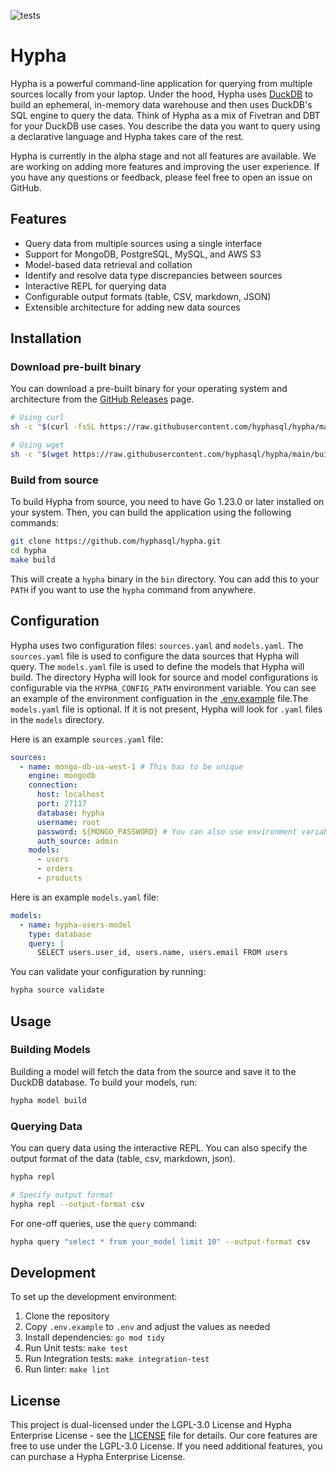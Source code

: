 ![tests](https://github.com/hyphasql/hypha/actions/workflows/ci.yaml/badge.svg)

# Hypha

Hypha is a powerful command-line application for querying from multiple sources locally from your laptop. Under the hood, Hypha uses [DuckDB](https://duckdb.org/) to build an ephemeral, in-memory data warehouse and then uses DuckDB's SQL engine to query the data. Think of Hypha as a mix of Fivetran and DBT for your DuckDB use cases. You describe the data you want to query using a declarative language and Hypha takes care of the rest.

Hypha is currently in the alpha stage and not all features are available. We are working on adding more features and improving the user experience. If you have any questions or feedback, please feel free to open an issue on GitHub.

## Features

- Query data from multiple sources using a single interface
- Support for MongoDB, PostgreSQL, MySQL, and AWS S3
- Model-based data retrieval and collation
- Identify and resolve data type discrepancies between sources
- Interactive REPL for querying data
- Configurable output formats (table, CSV, markdown, JSON)
- Extensible architecture for adding new data sources

## Installation

### Download pre-built binary

You can download a pre-built binary for your operating system and architecture from the [GitHub Releases](https://github.com/hyphasql/hypha/releases) page.

```bash
# Using curl
sh -c "$(curl -fsSL https://raw.githubusercontent.com/hyphasql/hypha/main/build/install.sh)"

# Using wget
sh -c "$(wget https://raw.githubusercontent.com/hyphasql/hypha/main/build/install.sh -O -)"
```

### Build from source

To build Hypha from source, you need to have Go 1.23.0 or later installed on your system. Then, you can build the application using the following commands:

```bash
git clone https://github.com/hyphasql/hypha.git
cd hypha
make build
```

This will create a `hypha` binary in the `bin` directory. You can add this to your `PATH` if you want to use the `hypha` command from anywhere.

## Configuration

Hypha uses two configuration files: `sources.yaml` and `models.yaml`. The `sources.yaml` file is used to configure the data sources that Hypha will query. The `models.yaml` file is used to define the models that Hypha will build. The directory Hypha will look for source and model configurations is configurable via the `HYPHA_CONFIG_PATH` environment variable. You can see an example of the environment configuation in the [.env.example](.env.example) file.The `models.yaml` file is optional. If it is not present, Hypha will look for `.yaml` files in the `models` directory.

Here is an example `sources.yaml` file:

```yaml
sources:
  - name: mongo-db-us-west-1 # This has to be unique
    engine: mongodb
    connection:
      host: localhost
      port: 27117
      database: hypha
      username: root
      password: ${MONGO_PASSWORD} # You can also use environment variables.
      auth_source: admin
    models: 
      - users
      - orders
      - products
```

Here is an example `models.yaml` file:

```yaml
models:
  - name: hypha-users-model
    type: database
    query: |
      SELECT users.user_id, users.name, users.email FROM users
```

You can validate your configuration by running:

```bash
hypha source validate
```

## Usage

### Building Models

Building a model will fetch the data from the source and save it to the DuckDB database. To build your models, run:

```bash
hypha model build
```

### Querying Data

You can query data using the interactive REPL. You can also specify the output format of the data (table, csv, markdown, json).

```bash
hypha repl

# Specify output format
hypha repl --output-format csv
```

For one-off queries, use the `query` command:

```bash
hypha query "select * from your_model limit 10" --output-format csv
```

## Development

To set up the development environment:

1. Clone the repository
2. Copy `.env.example` to `.env` and adjust the values as needed
3. Install dependencies: `go mod tidy`
4. Run Unit tests: `make test`
5. Run Integration tests: `make integration-test`
6. Run linter: `make lint`

## License

This project is dual-licensed under the LGPL-3.0 License and Hypha Enterprise License - see the [LICENSE](LICENSE) file for details. Our core features are free to use under the LGPL-3.0 License. If you need additional features, you can purchase a Hypha Enterprise License.
